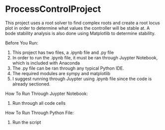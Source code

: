 # ProcessControlProject
This project uses a root solver to find complex roots and create a root locus plot in order to determine what values the controller will be stable at. A bode stability analysis is also done using Matplotlib to determine stability. 

Before You Run:
1. This project has two files, a .ipynb file and .py file
2. In order to run the .ipynb file, it must be ran through Juypter Notebook, which is included with Anaconda
3. The .py file can be ran through any typical Python IDE.
4. The required modules are sympy and matplotlib
5. I suggest running through Juypter using .ipynb file since the code is already sectioned.

How To Run Through Juypter Notebook:
1. Run through all code cells

How To Run Through Python File:
1. Run the script
